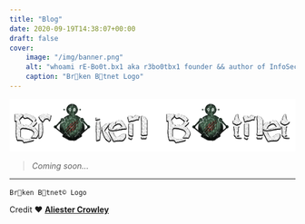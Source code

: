 ```yaml
---
title: "Blog"
date: 2020-09-19T14:38:07+00:00
draft: false
cover:
    image: "/img/banner.png"
    alt: "whoami rE-Bo0t.bx1 aka r3bo0tbx1 founder && author of InfoSec blog brokenbotnet.com Br🤖ken B🤖tnet"
    caption: "Br🤖ken B🤖tnet Logo"
---
```

![rE-Bo0t.bx1](/img/banner.png)
>*Coming soon...*
---
`Br🤖ken B🤖tnet© Logo`

Credit ❤️ **[Aliester Crowley](https://www.youtube.com/AliesterCrowley)**